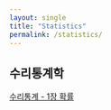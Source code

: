 ```yaml
---
layout: single
title: "Statistics"
permalink: /statistics/
---
```


## 수리통계학

[수리통계 - 1장 확률](https://bogshot.github.io/statistics/probability(1)/)
